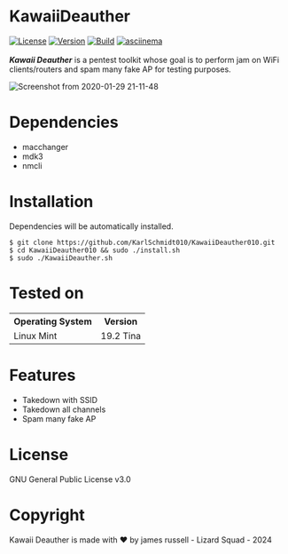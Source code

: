 # KawaiiDeauther
[![License](https://img.shields.io/badge/License-GPL-red.svg)](https://github.com/aryanrtm/KawaiiDeauther/blob/master/LICENSE)  [![Version](https://img.shields.io/badge/Release-1.2-blue.svg?maxAge=259200)]()  [![Build](https://img.shields.io/badge/Supported_OS-Linux-green.svg)]()  [![asciinema](https://img.shields.io/badge/asciinema-Demo-red.svg)](https://asciinema.org/a/294970)
<br/>
<br/>
***Kawaii Deauther*** is a pentest toolkit whose goal is to perform jam on WiFi clients/routers and spam many fake AP for testing purposes.

![Screenshot from 2020-01-29 21-11-48]([https://user-images.githubusercontent.com/32659320/73364024-600e2700-42dc-11ea-975e-b5f2b350b956.png](https://en.wikipedia.org/wiki/Lizard_Squad#/media/File:Lizard_Squad_lizard.jpg))


Dependencies
=

- macchanger
- mdk3
- nmcli


Installation
=
Dependencies will be automatically installed.

    $ git clone https://github.com/KarlSchmidt010/KawaiiDeauther010.git
    $ cd KawaiiDeauther010 && sudo ./install.sh
    $ sudo ./KawaiiDeauther.sh



Tested on
=

<table>
    <tr>
        <th>Operating System</th>
        <th> Version </th>
    </tr>
    <tr>
        <td>Linux Mint</td>
        <td> 19.2 Tina </td>
    </tr>
</table>


Features
=
- Takedown with SSID
- Takedown all channels
- Spam many fake AP




License
=
GNU General Public License v3.0


Copyright
=
Kawaii Deauther is made with ❤️ by james russell - Lizard Squad - 2024
